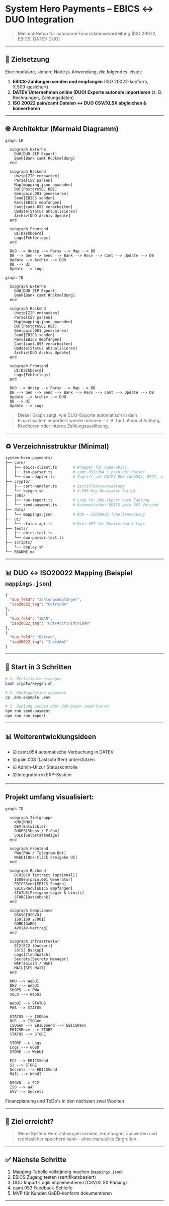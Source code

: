 # System Hero Payments – EBICS ↔ DUO Integration

> Minimal-Setup für autonome Finanzdatenverarbeitung (ISO 20022, EBICS, DATEV DUO)

---

## 🔄 Zielsetzung

Eine modulare, sichere Node.js-Anwendung, die folgendes leistet:

1. **EBICS-Zahlungen senden und empfangen** (ISO 20022-konform, X.509-gesichert)
2. **DATEV Unternehmen online (DUO) Exporte autonom importieren** (z. B. Rechnungen, Zahlungsdaten)
3. **ISO 20022 pain/camt Dateien ↔ DUO CSV/XLSX abgleichen & konvertieren**

---

## 🌐 Architektur (Mermaid Diagramm)
```mermaid
graph LR

  subgraph Externe
    DUO[DUO ZIP Export]
    Bank[Bank camt Rückmeldung]
  end

  subgraph Backend
    Unzip[ZIP entpacken]
    Parse[CSV parsen]
    Map[mapping.json anwenden]
    DB[(PostgreSQL DB)]
    Gen[pain.001 generieren]
    Send[EBICS senden]
    Recv[EBICS empfangen]
    Camt[camt.053 verarbeiten]
    Update[Status aktualisieren]
    Archiv[DUO Archiv Update]
  end

  subgraph Frontend
    UI[Dashboard]
    Logs[Fehlerlogs]
  end

  DUO --> Unzip --> Parse --> Map --> DB
  DB --> Gen --> Send --> Bank --> Recv --> Camt --> Update --> DB
  Update --> Archiv --> DUO
  DB --> UI
  Update --> Logs
```
```mermaid
graph TD

  subgraph Externe
    DUO[DUO ZIP Export]
    Bank[Bank camt Rückmeldung]
  end

  subgraph Backend
    Unzip[ZIP entpacken]
    Parse[CSV parsen]
    Map[mapping.json anwenden]
    DB[(PostgreSQL DB)]
    Gen[pain.001 generieren]
    Send[EBICS senden]
    Recv[EBICS empfangen]
    Camt[camt.053 verarbeiten]
    Update[Status aktualisieren]
    Archiv[DUO Archiv Update]
  end

  subgraph Frontend
    UI[Dashboard]
    Logs[Fehlerlogs]
  end

  DUO --> Unzip --> Parse --> Map --> DB
  DB --> Gen --> Send --> Bank --> Recv --> Camt --> Update --> DB
  Update --> Archiv --> DUO
  DB --> UI
  Update --> Logs
```
> Dieser Graph zeigt, wie DUO-Exporte automatisch in dein Finanzsystem importiert werden können – z. B. für Lohnbuchhaltung, Kreditoren oder interne Zahlungsauslösung.

---

## ♻️ Verzeichnisstruktur (Minimal)

```bash
system-hero-payments/
├── core/
│   ├── ebics-client.ts       # Wrapper für node-ebics
│   ├── iso-parser.ts         # camt.053/054 + pain.001 Parser
│   └── duo-adapter.ts        # Zugriff auf DATEV DUO (WebDAV, REST, o.ä.)
├── crypto/
│   ├── cert-handler.ts       # Zertifikatsverwaltung
│   └── keygen.sh             # X.509 Key Generator Script
├── jobs/
│   ├── run-import.ts         # Loop für DUO-Import nach Zahlung
│   └── send-payment.ts       # Automatischer EBICS pain.001 Versand
├── data/
│   └── mappings.json         # DUO ↔ ISO20022 Tabellenmapping
├── ui/
│   └── status-api.ts         # Mini-API für Monitoring & Logs
├── tests/
│   ├── ebics.test.ts
│   └── duo-parser.test.ts
├── scripts/
│   └── deploy.sh
└── README.md
```

---

## 📊 DUO ↔ ISO20022 Mapping (Beispiel `mappings.json`)

```json
{
  "duo_feld": "Zahlungsempfänger",
  "iso20022_tag": "Cdtr\nNm"
},
{
  "duo_feld": "IBAN",
  "iso20022_tag": "CdtrAcct\nId\nIBAN"
},
{
  "duo_feld": "Betrag",
  "iso20022_tag": "InstdAmt"
}
```

---

## 🚀 Start in 3 Schritten

```bash
# 1. Zertifikate erzeugen
bash crypto/keygen.sh

# 2. Konfiguration anpassen
cp .env.example .env

# 3. Zahlung senden oder DUO-Daten importieren
npm run send-payment
npm run run-import
```

---

## 📊 Weiterentwicklungsideen

* ☑️ camt.054 automatische Verbuchung in DATEV
* ☑️ pain.008 (Lastschriften) unterstützen
* ☑️ Admin-UI zur Statuskontrolle
* ☑️ Integration in ERP-System

---

## Projekt umfang visualisiert:
```mermaid
graph TD

  subgraph Zielgruppe
    KMU[KMU]
    DEV[Entwickler]
    SHOPS[Shops / E-Com]
    SOLO[Selbstständige]
  end

  subgraph Frontend
    PWA[PWA / Telegram-Bot]
    WebUI[One-Click Freigabe UI]
  end

  subgraph Backend
    OCR[OCR Textract (optional)]
    ISOGen[pain.001 Generator]
    EBICSSend[EBICS Senden]
    EBICSRecv[EBICS Empfangen]
    STATUS[Freigabe-Logik & Limits]
    STORE[Datenbank]
  end

  subgraph Compliance
    DSGVO[DSGVO]
    ISO[ISO 27001]
    GOBD[GoBD]
    AVV[AV-Vertrag]
  end

  subgraph Infrastruktur
    EC2[EC2 (Docker)]
    S3[S3 Backup]
    Logs[CloudWatch]
    Secrets[Secrets Manager]
    WAF[Shield / WAF]
    MAIL[SES Mail]
  end

  KMU --> WebUI
  DEV --> WebUI
  SHOPS --> PWA
  SOLO --> WebUI

  WebUI --> STATUS
  PWA --> STATUS

  STATUS --> ISOGen
  OCR --> ISOGen
  ISOGen --> EBICSSend --> EBICSRecv
  EBICSRecv --> STORE
  STATUS --> STORE

  STORE --> Logs
  Logs --> GOBD
  STORE --> WebUI

  EC2 --> EBICSSend
  S3 --> STORE
  Secrets --> EBICSSend
  MAIL --> WebUI

  DSGVO --> EC2
  ISO --> WAF
  AVV --> Secrets

```

Finanzplanung und ToDo's in den nächsten zwei Wochen

---

## 🔧 Ziel erreicht?

> Wenn System Hero Zahlungen senden, empfangen, auswerten und rechtssicher speichern kann – ohne manuelles Eingreifen.

---

## ✅ Nächste Schritte

1. Mapping-Tabelle vollständig machen (`mappings.json`)
2. EBICS Zugang testen (zertifikatsbasiert)
3. DUO Import-Logik implementieren (CSV/XLSX Parsing)
4. camt.053 Feedback-Schleife
5. MVP für Kunden GoBD-konform dokumentieren

---
